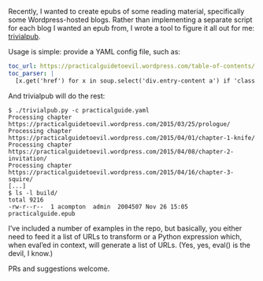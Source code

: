 <!--
.. title: Creating an EPUB from a Wordpress blog
.. slug: creating-an-epub-from-a-wordpress-blog
.. date: 2017-11-26 12:00:00 UTC-07:00
.. tags: code
.. category: 
.. link: 
.. description: 
.. type: text
-->

Recently, I wanted to create epubs of some reading material, specifically some Wordpress-hosted blogs. Rather than implementing a separate script for each blog I wanted an epub from, I wrote a tool to figure it all out for me: [trivialpub](https://github.com/handyman5/trivialpub).

<!-- TEASER_END -->

Usage is simple: provide a YAML config file, such as:

``` yaml
toc_url: https://practicalguidetoevil.wordpress.com/table-of-contents/
toc_parser: |
  [x.get('href') for x in soup.select('div.entry-content a') if 'class' not in x.attrs]

```

And trivialpub will do the rest:

``` shell
$ ./trivialpub.py -c practicalguide.yaml 
Processing chapter https://practicalguidetoevil.wordpress.com/2015/03/25/prologue/
Processing chapter https://practicalguidetoevil.wordpress.com/2015/04/01/chapter-1-knife/
Processing chapter https://practicalguidetoevil.wordpress.com/2015/04/08/chapter-2-invitation/
Processing chapter https://practicalguidetoevil.wordpress.com/2015/04/16/chapter-3-squire/
[...]
$ ls -l build/
total 9216
-rw-r--r--  1 acompton  admin  2004507 Nov 26 15:05 practicalguide.epub

```

I’ve included a number of examples in the repo, but basically, you either need to feed it a list of URLs to transform or a Python expression which, when eval’ed in context, will generate a list of URLs. (Yes, yes, eval() is the devil, I know.)

PRs and suggestions welcome.
